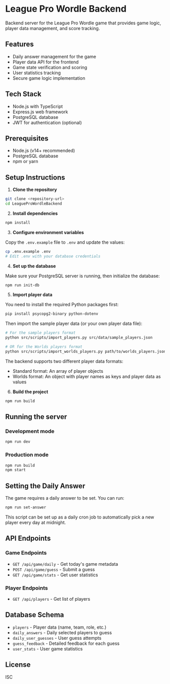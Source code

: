 # League Pro Wordle Backend

Backend server for the League Pro Wordle game that provides game logic, player data management, and score tracking.

## Features

- Daily answer management for the game
- Player data API for the frontend
- Game state verification and scoring
- User statistics tracking
- Secure game logic implementation

## Tech Stack

- Node.js with TypeScript
- Express.js web framework
- PostgreSQL database
- JWT for authentication (optional)

## Prerequisites

- Node.js (v14+ recommended)
- PostgreSQL database
- npm or yarn

## Setup Instructions

1. **Clone the repository**

```bash
git clone <repository-url>
cd LeagueProWordleBackend
```

2. **Install dependencies**

```bash
npm install
```

3. **Configure environment variables**

Copy the `.env.example` file to `.env` and update the values:

```bash
cp .env.example .env
# Edit .env with your database credentials
```

4. **Set up the database**

Make sure your PostgreSQL server is running, then initialize the database:

```bash
npm run init-db
```

5. **Import player data**

You need to install the required Python packages first:

```bash
pip install psycopg2-binary python-dotenv
```

Then import the sample player data (or your own player data file):

```bash
# For the sample players format
python src/scripts/import_players.py src/data/sample_players.json

# OR for the Worlds players format
python src/scripts/import_worlds_players.py path/to/worlds_players.json
```

The backend supports two different player data formats:
- Standard format: An array of player objects
- Worlds format: An object with player names as keys and player data as values

6. **Build the project**

```bash
npm run build
```

## Running the server

### Development mode

```bash
npm run dev
```

### Production mode

```bash
npm run build
npm start
```

## Setting the Daily Answer

The game requires a daily answer to be set. You can run:

```bash
npm run set-answer
```

This script can be set up as a daily cron job to automatically pick a new player every day at midnight.

## API Endpoints

### Game Endpoints

- `GET /api/game/daily` - Get today's game metadata
- `POST /api/game/guess` - Submit a guess
- `GET /api/game/stats` - Get user statistics

### Player Endpoints

- `GET /api/players` - Get list of players

## Database Schema

- `players` - Player data (name, team, role, etc.)
- `daily_answers` - Daily selected players to guess
- `daily_user_guesses` - User guess attempts
- `guess_feedback` - Detailed feedback for each guess
- `user_stats` - User game statistics

## License

ISC 